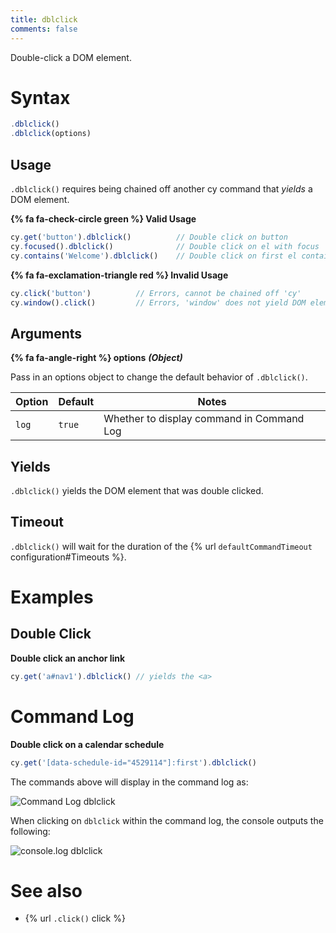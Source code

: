 ```yaml
---
title: dblclick
comments: false
---
```


Double-click a DOM element.

# Syntax

```javascript
.dblclick()
.dblclick(options)
```

## Usage

`.dblclick()` requires being chained off another cy command that *yields* a DOM element.

**{% fa fa-check-circle green %} Valid Usage**

```javascript
cy.get('button').dblclick()          // Double click on button
cy.focused().dblclick()              // Double click on el with focus
cy.contains('Welcome').dblclick()    // Double click on first el containing 'Welcome'
```

**{% fa fa-exclamation-triangle red %} Invalid Usage**

```javascript
cy.click('button')          // Errors, cannot be chained off 'cy'
cy.window().click()         // Errors, 'window' does not yield DOM element
```

## Arguments

**{% fa fa-angle-right %} options** ***(Object)***

Pass in an options object to change the default behavior of `.dblclick()`.

Option | Default | Notes
--- | --- | ---
`log` | `true` | Whether to display command in Command Log

## Yields

`.dblclick()` yields the DOM element that was double clicked.

## Timeout

`.dblclick()` will wait for the duration of the {% url `defaultCommandTimeout` configuration#Timeouts %}.

# Examples

## Double Click

**Double click an anchor link**

```javascript
cy.get('a#nav1').dblclick() // yields the <a>
```

# Command Log

**Double click on a calendar schedule**

```javascript
cy.get('[data-schedule-id="4529114"]:first').dblclick()
```

The commands above will display in the command log as:

![Command Log dblclick](/img/api/commands/dblclick/double-click-in-testing.png)

When clicking on `dblclick` within the command log, the console outputs the following:

![console.log dblclick](/img/api/commands/dblclick/element-double-clicked-on.png)

# See also

- {% url `.click()` click %}
